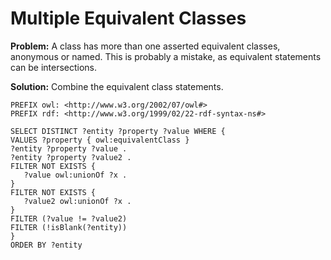 # Multiple Equivalent Classes

**Problem:** A class has more than one asserted equivalent classes, anonymous or named. This is probably a mistake, as equivalent statements can be intersections.

**Solution:** Combine the equivalent class statements.

```sparql
PREFIX owl: <http://www.w3.org/2002/07/owl#>
PREFIX rdf: <http://www.w3.org/1999/02/22-rdf-syntax-ns#>

SELECT DISTINCT ?entity ?property ?value WHERE {
VALUES ?property { owl:equivalentClass }
?entity ?property ?value .
?entity ?property ?value2 .
FILTER NOT EXISTS {
   ?value owl:unionOf ?x .
}
FILTER NOT EXISTS {
   ?value2 owl:unionOf ?x .
}
FILTER (?value != ?value2)
FILTER (!isBlank(?entity))
}
ORDER BY ?entity
```
